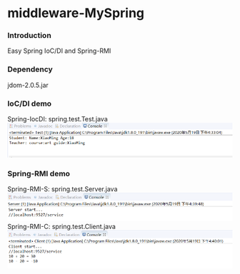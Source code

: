 # middleware-MySpring
### Introduction
Easy Spring IoC/DI and Spring-RMI
### Dependency
jdom-2.0.5.jar
### IoC/DI demo
Spring-IocDI: spring.test.Test.java
![image](https://github.com/Condor-G/middleware-MySpring/blob/master/images/img1.png)
### Spring-RMI demo
Spring-RMI-S: spring.test.Server.java
![img](https://github.com/Condor-G/middleware-MySpring/blob/master/images/img2.png)
Spring-RMI-C: spring.test.Client.java
![img](https://github.com/Condor-G/middleware-MySpring/blob/master/images/img3.png)
